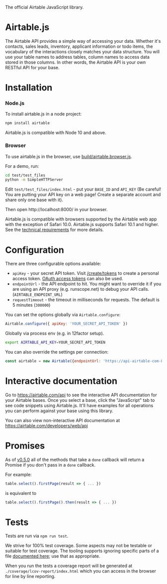 The official Airtable JavaScript library.

# Airtable.js

The Airtable API provides a simple way of accessing your
data. Whether it's contacts, sales leads, inventory, applicant
information or todo items, the vocabulary of the interactions closely
matches your data structure. You will use your table names to address
tables, column names to access data stored in those columns. In
other words, the Airtable API is your own RESTful API for your
base.

# Installation

### Node.js

To install airtable.js in a node project:

```sh
npm install airtable
```

Airtable.js is compatible with Node 10 and above.

### Browser

To use airtable.js in the browser, use [build/airtable.browser.js](build/airtable.browser.js).

For a demo, run:

```sh
cd test/test_files
python -m SimpleHTTPServer
```

Edit `test/test_files/index.html` - put your `BASE_ID` and `API_KEY` (Be careful! You are putting your API key on a web page! Create a separate account and share only one base with it).

Then open http://localhost:8000/ in your browser.

Airtable.js is compatible with browsers supported by the Airtable web app with
the exception of Safari 10.0. Airtable.js supports Safari 10.1 and higher.
See the [technical requirements](https://support.airtable.com/hc/en-us/articles/217990018) for more details.

# Configuration

There are three configurable options available:

* `apiKey` - your secret API token. Visit [/create/tokens](https://airtable.com/create/tokens) to create a personal access token. [OAuth access tokens](https://airtable.com/developers/web/guides/oauth-integrations) can also be used.
* `endpointUrl` - the API endpoint to hit. You might want to override
    it if you are using an API proxy (e.g. runscope.net) to debug your API calls. (`AIRTABLE_ENDPOINT_URL`)
* `requestTimeout` - the timeout in milliseconds for requests. The default is 5 minutes (`300000`)

You can set the options globally via `Airtable.configure`:

```js
Airtable.configure({ apiKey: 'YOUR_SECRET_API_TOKEN' })
```

Globally via process env (e.g. in 12factor setup).

```sh
export AIRTABLE_API_KEY=YOUR_SECRET_API_TOKEN
```

You can also override the settings per connection:

```js
const airtable = new Airtable({endpointUrl: 'https://api-airtable-com-8hw7i1oz63iz.runscope.net/'})
```

# Interactive documentation

Go to https://airtable.com/api to see the interactive API documentation for your Airtable bases. Once you select a base, click the "JavaScript" tab to see code snippets using Airtable.js. It'll have examples for all operations you can perform against your base using this library.

You can also view non-interactive API documentation at https://airtable.com/developers/web/api

# Promises

As of [v0.5.0](https://github.com/Airtable/airtable.js/releases/tag/v0.5.0) all of the methods that take a `done` callback will return a Promise if you don't pass in a `done` callback.

For example:

```js
table.select().firstPage(result => { ... })
```

is equivalent to

```js
table.select().firstPage().then(result => { ... })
```

# Tests

Tests are run via `npm run test`.

We strive for 100% test coverage. Some aspects may not be testable or suitable
for test coverage. The tooling supports ignoring specific parts of a file
[documented here](https://github.com/istanbuljs/nyc#parsing-hints-ignoring-lines); use that as appropriate.

When you run the tests a coverage report will be generated at `./coverage/lcov-report/index.html`
which you can access in the browser for line by line reporting.

